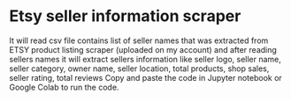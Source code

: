 # Etsy seller information scraper
It will read csv file contains list of seller names that was extracted from ETSY product listing scraper (uploaded on my account)
and after reading sellers names it will extract sellers information like seller logo, seller name, seller category, owner name, 
seller location, total products, shop sales, seller rating, total reviews
Copy and paste the code in Jupyter notebook or Google Colab to run the code.
